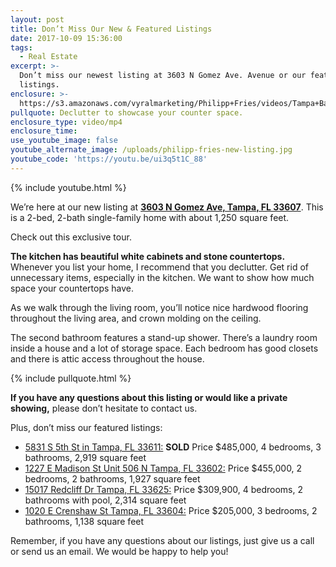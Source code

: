 ```yaml
---
layout: post
title: Don’t Miss Our New & Featured Listings
date: 2017-10-09 15:36:00
tags:
  - Real Estate
excerpt: >-
  Don’t miss our newest listing at 3603 N Gomez Ave. Avenue or our featured
  listings.
enclosure: >-
  https://s3.amazonaws.com/vyralmarketing/Philipp+Fries/videos/Tampa+Bay+Area+Real+Estate+Agent-+Tour+Our+Newest+Listing.mp4
pullquote: Declutter to showcase your counter space.
enclosure_type: video/mp4
enclosure_time:
use_youtube_image: false
youtube_alternate_image: /uploads/philipp-fries-new-listing.jpg
youtube_code: 'https://youtu.be/ui3q5t1C_88'
---
```



{% include youtube.html %}

We’re here at our new listing at **[3603 N Gomez Ave, Tampa, FL 33607](https://www.brivity.com/listings/3603-n-gomez-ave-tampa-fl-33607/property)**. This is a 2-bed, 2-bath single-family home with about 1,250 square feet.

Check out this exclusive tour.

**The kitchen has beautiful white cabinets and stone countertops.** Whenever you list your home, I recommend that you declutter. Get rid of unnecessary items, especially in the kitchen. We want to show how much space your countertops have.

As we walk through the living room, you’ll notice nice hardwood flooring throughout the living area, and crown molding on the ceiling.

The second bathroom features a stand-up shower. There’s a laundry room inside a house and a lot of storage space. Each bedroom has good closets and there is attic access throughout the house.

{% include pullquote.html %}

**If you have any questions about this listing or would like a private showing,** please don’t hesitate to contact us.

Plus, don’t miss our featured listings:

* [5831 S 5th St in Tampa, FL 33611:](http://www.friesanddupree.com/homes-for-sale/FL/tampa/33611/5831-s-5th-st/efbf376410564f723fc0d430290ddcee) **SOLD** Price $485,000, 4 bedrooms, 3 bathrooms, 2,919 square feet
* [1227 E Madison St Unit 506 N Tampa, FL 33602:](http://www.friesanddupree.com/homes-for-sale/FL/tampa/33602/1227-e-madison-st-unit-506/e00f828ea3cf019b0d99a1542123de97) Price $455,000, 2 bedrooms, 2 bathrooms, 1,927 square feet
* [15017 Redcliff Dr Tampa, FL 33625:](http://www.friesanddupree.com/homes-for-sale/FL/tampa/33625/15017-redcliff-dr/d807be17a8f0098fc8e01afbfd7f226c) Price $309,900, 4 bedrooms, 2 bathrooms with pool, 2,314 square feet
* [1020 E Crenshaw St Tampa, FL 33604:](http://www.friesanddupree.com/homes-for-sale/FL/tampa/33604/1020-e-crenshaw-st/fa5ba2f91fd79d47df8a7afcfa58ff09) Price $205,000, 3 bedrooms, 2 bathrooms, 1,138 square feet

Remember, if you have any questions about our listings, just give us a call or send us an email. We would be happy to help you!